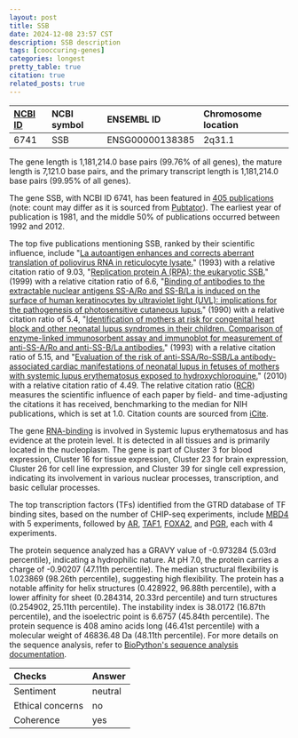 ```yaml
---
layout: post
title: SSB
date: 2024-12-08 23:57 CST
description: SSB description
tags: [cooccuring-genes]
categories: longest
pretty_table: true
citation: true
related_posts: true
---
```




| [NCBI ID](https://www.ncbi.nlm.nih.gov/gene/6741) | NCBI symbol | ENSEMBL ID | Chromosome location |
| :-------- | :------- | :-------- | :------- |
| 6741  | SSB | ENSG00000138385 | 2q31.1 |



The gene length is 1,181,214.0 base pairs (99.76% of all genes), the mature length is 7,121.0 base pairs, and the primary transcript length is 1,181,214.0 base pairs (99.95% of all genes).


The gene SSB, with NCBI ID 6741, has been featured in [405 publications](https://pubmed.ncbi.nlm.nih.gov/?term=%22SSB%22) (note: count may differ as it is sourced from [Pubtator](https://academic.oup.com/nar/article/47/W1/W587/5494727)). The earliest year of publication is 1981, and the middle 50% of publications occurred between 1992 and 2012.


The top five publications mentioning SSB, ranked by their scientific influence, include "[La autoantigen enhances and corrects aberrant translation of poliovirus RNA in reticulocyte lysate.](https://pubmed.ncbi.nlm.nih.gov/8389906)" (1993) with a relative citation ratio of 9.03, "[Replication protein A (RPA): the eukaryotic SSB.](https://pubmed.ncbi.nlm.nih.gov/10473346)" (1999) with a relative citation ratio of 6.6, "[Binding of antibodies to the extractable nuclear antigens SS-A/Ro and SS-B/La is induced on the surface of human keratinocytes by ultraviolet light (UVL): implications for the pathogenesis of photosensitive cutaneous lupus.](https://pubmed.ncbi.nlm.nih.gov/2132545)" (1990) with a relative citation ratio of 5.4, "[Identification of mothers at risk for congenital heart block and other neonatal lupus syndromes in their children. Comparison of enzyme-linked immunosorbent assay and immunoblot for measurement of anti-SS-A/Ro and anti-SS-B/La antibodies.](https://pubmed.ncbi.nlm.nih.gov/8216420)" (1993) with a relative citation ratio of 5.15, and "[Evaluation of the risk of anti-SSA/Ro-SSB/La antibody-associated cardiac manifestations of neonatal lupus in fetuses of mothers with systemic lupus erythematosus exposed to hydroxychloroquine.](https://pubmed.ncbi.nlm.nih.gov/20447951)" (2010) with a relative citation ratio of 4.49. The relative citation ratio ([RCR](https://journals.plos.org/plosbiology/article?id=10.1371/journal.pbio.1002541)) measures the scientific influence of each paper by field- and time-adjusting the citations it has received, benchmarking to the median for NIH publications, which is set at 1.0. Citation counts are sourced from [iCite](https://icite.od.nih.gov).


The gene [RNA-binding](https://www.proteinatlas.org/[Ensembl]-[Gene]) is involved in Systemic lupus erythematosus and has evidence at the protein level. It is detected in all tissues and is primarily located in the nucleoplasm. The gene is part of Cluster 3 for blood expression, Cluster 16 for tissue expression, Cluster 23 for brain expression, Cluster 26 for cell line expression, and Cluster 39 for single cell expression, indicating its involvement in various nuclear processes, transcription, and basic cellular processes.


The top transcription factors (TFs) identified from the GTRD database of TF binding sites, based on the number of CHIP-seq experiments, include [MBD4](https://www.ncbi.nlm.nih.gov/gene/8930) with 5 experiments, followed by [AR](https://www.ncbi.nlm.nih.gov/gene/367), [TAF1](https://www.ncbi.nlm.nih.gov/gene/6872), [FOXA2](https://www.ncbi.nlm.nih.gov/gene/3170), and [PGR](https://www.ncbi.nlm.nih.gov/gene/5241), each with 4 experiments.











The protein sequence analyzed has a GRAVY value of -0.973284 (5.03rd percentile), indicating a hydrophilic nature. At pH 7.0, the protein carries a charge of -0.90207 (47.11th percentile). The median structural flexibility is 1.023869 (98.26th percentile), suggesting high flexibility. The protein has a notable affinity for helix structures (0.428922, 96.88th percentile), with a lower affinity for sheet (0.284314, 20.33rd percentile) and turn structures (0.254902, 25.11th percentile). The instability index is 38.0172 (16.87th percentile), and the isoelectric point is 6.6757 (45.84th percentile). The protein sequence is 408 amino acids long (46.41st percentile) with a molecular weight of 46836.48 Da (48.11th percentile). For more details on the sequence analysis, refer to [BioPython's sequence analysis documentation](https://biopython.org/docs/1.75/api/Bio.SeqUtils.ProtParam.html).



| Checks    | Answer |
| :-------- | :------- |
| Sentiment  | neutral   |
| Ethical concerns | no     |
| Coherence    | yes    |
